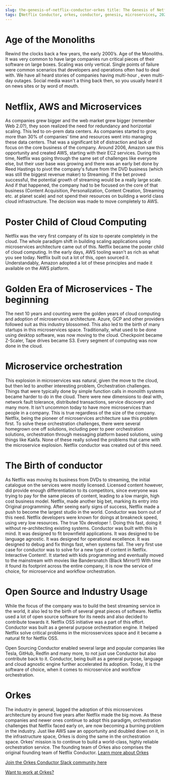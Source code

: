 ```yaml
---
slug: the-genesis-of-netflix-conductor-orkes title: The Genesis of Netflix Conductor authors: jeu
tags: [Netflix Conductor, orkes, conductor, genesis, microservices, 2021]
---
```


# Age of the Monoliths

Rewind the clocks back a few years, the early 2000’s. Age of the Monoliths. It was very common to have large companies
run critical pieces of their software on large boxes. Scaling was only vertical. Single points of failure were common
scenarios that developers and operations often had to deal with. We have all heard stories of companies having
multi-hour , even multi-day outages. Social media wasn't a thing back then, so you usually heard it on news sites or by
word of mouth.

# Netflix, AWS and Microservices

As companies grew bigger and the web market grew bigger (remember Web 2.0?), they soon realized the need for redundancy
and horizontal scaling. This led to on-prem data centers. As companies started to grow, more than 30% of companies' time
and resources went into managing these data centers. That was a significant bit of distraction and lack of focus on the
core business of the company. Around 2006, Amazon saw this opportunity and created AWS, starting with their EC2
services. During this time, Netflix was going through the same set of challenges like everyone else, but their user base
was growing and there was an early bet done by Reed Hastings to pivot the company's future from the DVD business (which
was still the biggest revenue maker) to Streaming. If the bet proved successful, the potential growth of streaming would
be a really large scale. And if that happened, the company had to be focused on the core of that business (Content
Acquisition, Personalization, Content Creation, Streaming etc. at planet scale) and not spend their resources on
building a world class cloud infrastructure. The decision was made to move completely to AWS.

# Poster Child of Cloud Computing

Netflix was the very first company of its size to operate completely in the cloud. The whole paradigm shift in building
scaling applications using microservices architecture came out of this. Netflix became the poster child of cloud
computing. In the early days, AWS tooling wasn't as rich as what you see today. Netflix built out a lot of this, open
sourced it. Understandably, Amazon adopted a lot of these principles and made it available on the AWS platform.

# Golden Era of Microservices - The beginning

The next 10 years and counting were the golden years of cloud computing and adoption of microservices architecture.
Azure, GCP and other providers followed suit as this industry blossomed. This also led to the birth of many startups in
this microservices space. Traditionally, what used to be done using desktop software, was now moving to the cloud.
Checkpoint became Z-Scaler, Tape drives became S3. Every segment of computing was now done in the cloud.

# Microservice orchestration

This explosion in microservices was natural, given the move to the cloud, but then led to another interesting problem,
Orchestration challenges. Things that were typically done by simple function calls in monolith systems became harder to
do in the cloud. There were new dimensions to deal with, network fault tolerance, distributed transactions, service
discovery and many more. It isn't uncommon today to have more microservices than people in a company. This is true
regardless of the size of the company. Netflix, being the pioneer of microservices architecture saw this problem first.
To solve these orchestration challenges, there were several homegrown one off solutions, including peer to peer
orchestration solutions, orchestration through messaging platform based solutions, using things like Kakfa. None of
these really solved the problems that came with the microservice explosion. Netflix conductor was created out of this
need.

# The Birth of conductor

As Netflix was moving its business from DVDs to streaming, the initial catalogue on the services were mostly licensed.
Licensed content however, did provide enough differentiation to its competitors, since everyone was trying to pay for
the same pieces of content, leading to a low margin, high cost business model. Netflix, made another big bet, marking
its entry into Original programming. After seeing early signs of success, Netflix made a push to become the largest
studio in the world. Conductor was born out of this need. Netflix developers were known for doings at breakneck speed,
using very low resources. The true 10x developer !. Doing this fast, doing it without re-architecting existing systems.
Conductor was built with this in mind. It was designed to fit brownfield applications. It was designed to be language
agnostic. It was designed for operational excellence. It was designed to debug and fix things fast, when systems fail.
The very first use case for conductor was to solve for a new type of content in Netflix. Interactive Content!. It
started with kids programming and eventually moved to the mainstream with movies like Bandersnatch (Black Mirror!!) With
time it found its footprint across the entire company, it is now the service of choice, for microservice and workflow
orchestration.

# Open Source and Industry Usage

While the focus of the company was to build the best streaming service in the world, it also led to the birth of several
great pieces of software. Netflix used a lot of open source software for its needs and also decided to contribute
towards it. Netflix OSS initiative was a part of this effort. Conductor was built as a general purpose orchestration
engine. It helped Netflix solve critical problems in the microsservices space and it became a natural fit for Netflix
OSS.

Open Sourcing Conductor enabled several large and popular companies like Tesla, GitHub, Redfin and many more, to not
just use Conductor but also contribute back to it. Conductor, being built as a general purpose, language and cloud
agnostic engine further accelerated its adoption. Today, it is the software of choice, when it comes to microservice and
workflow orchestration.

# Orkes

The industry in general, lagged the adoption of this microservices architecture by around five years after Netflix made
the big move. As these companies and newer ones continue to adopt this paradigm, orchestration challenges that Netflix
faced early on, are now becoming a burning problem in the industry. Just like AWS saw an opportunity and doubled down on
it, in the infrastructure space, Orkes is doing the same in the orchestration space. Orkes’ mission is to continue to
build a world-class, highly reliable orchestration service. The founding team of Orkes also comprises the original
founding team of Netflix Conductor. [Learn more about Orkes](https://orkes.io "Microservices and Workflow Orchestration at scale")


[Join the Orkes Conductor Slack community here](https://join.slack.com/t/orkes-conductor/shared_invite/zt-xyxqyseb-YZ3hwwAgHJH97bsrYRnSZg "Join the Conductor Slack Community")

[Want to work at Orkes?](https://www.linkedin.com/jobs/search/?f_C=76643442 "Apply to Jobs at Orkes" )


